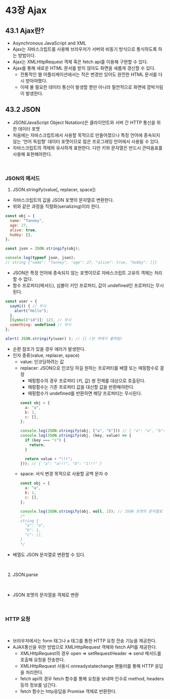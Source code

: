 # 43장 Ajax

## 43.1 Ajax란?

- Asynchronous JavaScript and XML
- Ajax는 자바스크립트를 사용해 브라우저가 서버와 비동기 방식으로 통식하도록 하는 방법이다.
- Ajax는 XMLHttpRequest 객체 혹은 fetch api를 이용해 구현할 수 있다.
- Ajax를 통해 새로운 HTML 문서를 받지 않아도 화면을 새롭게 갱신할 수 있다.
  - 전통적인 웹 어플리케이션에서는 작은 변경만 있어도 완전한 HTML 문서를 다시 받아야했다.
  - 이때 불 필요한 데이터 통신이 발생할 뿐만 아니라 필연적으로 화면에 깜박거림이 발생한다.

## 43.2 JSON

- JSON(JavaScript Object Notation)은 클라이언트와 서버 간 HTTP 통신을 위한 데이터 포맷
- 처음에는 자바스크립트에서 사용할 목적으로 만들어졌으나 특정 언어에 종속되지 않는 '언어 독립형' 데이터 포맷이므로 많은 프로그래밍 언어에서 사용될 수 있다.
- 자바스크립트의 객체와 유사하게 표현한다. 다만 키와 문자열은 반드시 큰따옴표를 사용해 표현해야한다.

<br>

### JSON의 메서드

1. JSON.stringify(value[, replacer, space])
  - 자바스크립트의 값을 JSON 포맷의 문자열로 변환한다.
  - 위와 같은 과정을 직렬화(serializing)이라 한다.
  ```js
  const obj = {
    name: "Tanney",
    age: 27,
    alive: true,
    hobby: [],
  };

  const json = JSON.stringify(obj);

  console.log(typeof json, json);
  // string {"name": "Tanney", "age": 27, "alive": true, "hobby": []}
  ```
  - JSON은 특정 언어에 종속되지 않는 포맷이므로 자바스크립트 고유의 객체는 처리할 수 없다.
  - 함수 프로퍼티(메서드), 심볼이 키인 프로퍼티, 값이 undefined인 프로퍼티는 무시된다.
  ```js
  const user = {
    sayHi() { // 무시
      alert("Hello");
    },
    [Symbol("id")]: 123, // 무시
    something: undefined // 무시
  };

  alert( JSON.stringify(user) ); // {} (빈 객체가 출력됨)
  ```
  - 순환 참조가 있을 경우 에러가 발생한다.
  - 인자 종류(value, replacer, space)
    - value: 인코딩하려는 값
    - replacer: JSON으로 인코딩 하길 원하는 프로퍼티를 배열 또는 매핑함수로 결정
      - 매핑함수의 경우 프로퍼티 (키, 값) 쌍 전체를 대상으로 호출된다.
      - 매핑함수는 기존 프로퍼티 값을 대신할 값을 반환해야한다.
      - 매핑함수가 undefined를 반환하면 해당 프로퍼티는 무시된다.
      ```js
      const obj = {
        a: "a",
        b: 1,
        c: [],
      };

      console.log(JSON.stringify(obj, ["a", "b"])) // { "a": "a", "b": 1 }
      console.log(JSON.stringify(obj, (key, value) => {
        if (key === "c") {
          return;
        }

        return value + "!!!";
      })); // { "a": "a!!!", "b": "1!!!" }
      ```
    - space: 서식 변경 목적으로 사용할 공백 문자 수
      ```js
      const obj = {
        a: "a",
        b: 1,
        c: [],
      };

      console.log(JSON.stringify(obj, null, 2)); // JSON 포맷의 문자열로 변환하면서 들여쓰기
      /*
      string {
        "a": "a",
        "b": 1,
        "c": [],
      }
      */
      ```
  - 배열도 JSON 문자열로 변환할 수 있다.

<br>

2. JSON.parse

<br>

- JSON 포맷의 문자열을 객체로 변환
  
<br>

### HTTP 요청

<br>

- 브라우저에서는 form 태그나 a 태그를 통한 HTTP 요청 전송 기능을 제공한다.
- AJAX통신을 위한 방법으로 XMLHttpRequest 객체와 fetch API를 제공한다.
  - XMLHttpRequest의 경우 open => setRequestHeader => send 메서드를 호출해 요청을 전송한다.
  - XMLHttpRequest 사용시 onreadystatechange 핸들러를 통해 HTTP 응답을 처리한다.
  - fetch api의 경우 fetch 함수를 통해 요청을 보내며 인수로 method, headers 등의 정보를 넘긴다.
  - fetch 함수는 http응답을 Promise 객체로 반환한다.
